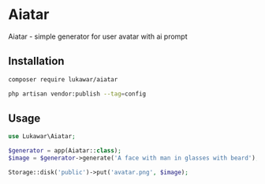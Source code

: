 # Aiatar

Aiatar - simple generator for user avatar with ai prompt

## Installation

```bash
composer require lukawar/aiatar
```

```bash
php artisan vendor:publish --tag=config
```

## Usage


```php
use Lukawar\Aiatar;

$generator = app(Aiatar::class);
$image = $generator->generate('A face with man in glasses with beard');

Storage::disk('public')->put('avatar.png', $image);
```
